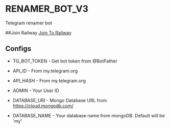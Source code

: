 # RENAMER_BOT_V3
Telegram renamer bot



##Join Railway
<a href="https://railway.app?referralCode=RFr_Ev">Join To Railway</a>

## Configs 

* TG_BOT_TOKEN  - Get bot token from @BotFather

* API_ID        - From my.telegram.org 

* API_HASH      - From my.telegram.org 

* ADMIN         - Your User ID 

* DATABASE_URI  - Mongo Database URL from https://cloud.mongodb.com/

* DATABASE_NAME  - Your database name from mongoDB. Default will be 'my'
